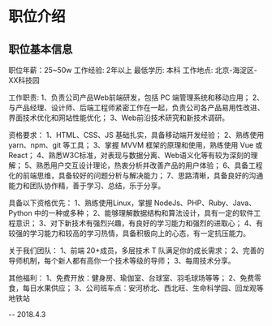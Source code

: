 # 职位介绍

## 职位基本信息

职位年薪：25~50w
工作经验: 2年以上
最低学历: 本科
工作地点: 北京-海淀区-XX科技园

工作职责:
1、负责公司产品Web前端研发，包括 PC 端管理系统和移动应用；
2、与产品经理、设计师、后端工程师紧密工作在一起，负责公司各产品易用性改进、界面技术优化和网站性能优化；
3、Web前沿技术研究和新技术调研。

资格要求：
1、HTML、CSS、JS 基础扎实，具备移动端开发经验；
2、熟练使用 yarn、npm、git 等工具；
3、掌握 MVVM 框架的原理和使用，熟练使用 Vue 或 React；
4、熟悉W3C标准，对表现与数据分离、Web语义化等有较为深刻的理解；
5、熟悉用户交互设计理论，热衷分析并改善产品的用户体验；
6、具备工程化的前端思维，具备较好的问题分析与解决能力；
7、思路清晰，具备良好的沟通能力和团队协作精，善于学习、总结，乐于分享。

具备以下资格优先：
1、熟练使用Linux，掌握 NodeJs、PHP、Ruby、Java、Python 中的一种或多种；
2、能够理解数据结构和算法设计，具有一定的软件工程意识；
3、对下新技术有强烈兴趣，有良好的学习能力和强烈的进取心；
4、有较强的学习能力和较高的学习热情，具备积极向上的心态，有一定抗压能力。

关于我们团队：
1、前端 20+成员，多层技术 T 队满足你的成长需求；
2、完善的导师机制，每个新人都有高你一个技术等级的导师；
3、每周技术分享。

其他福利：
1、免费开放：健身房、瑜伽室、台球室、羽毛球场等等；
2、免费零食，每日水果供应；
3、公司班车点：安河桥北、西北旺、生命科学园、回龙观等地铁站

-- 2018.4.3
